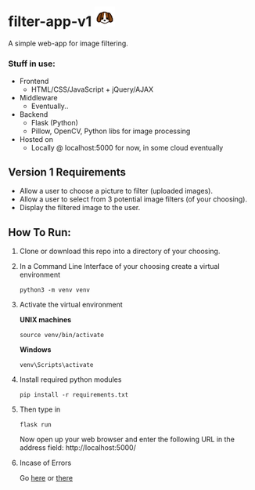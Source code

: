 # filter-app-v1 <img src="readmelogo.png" width="8%" height="8%" />
A simple web-app for image filtering.
### Stuff in use:
* Frontend
  * HTML/CSS/JavaScript + jQuery/AJAX
* Middleware
  * Eventually..
* Backend
  * Flask (Python)
  * Pillow, OpenCV, Python libs for image processing
* Hosted on
  * Locally @ localhost:5000 for now, in some cloud eventually
## Version 1 Requirements
* Allow a user to choose a picture to filter (uploaded images).
* Allow a user to select from 3 potential image filters (of your choosing).
* Display the filtered image to the user.

## How To Run:
1. Clone or download this repo into a directory of your choosing.
2. In a Command Line Interface of your choosing create a virtual environment

   ```
   python3 -m venv venv
   ```
3. Activate the virtual environment

   **UNIX machines**
   ```
   source venv/bin/activate
   ```
   **Windows**
   ```
   venv\Scripts\activate
   ```
4. Install required python modules
   ```
   pip install -r requirements.txt
   ```
5. Then type in 
   ```
   flask run
   ```
   Now open up your web browser and enter the following URL in the address field:
   http://localhost:5000/
6. Incase of Errors

   Go [here](http://flask.pocoo.org/docs/dev/cli/ "Command Line Interface") or
   [there](http://flask.pocoo.org/docs/1.0/installation/ "Installation")
